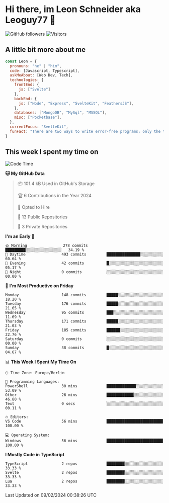# Hi there, im Leon Schneider aka Leoguy77 👋

![GitHub followers](https://img.shields.io/github/followers/leoguy77.svg?style=social&label=Followers) ![Visitors](https://visitor-badge.glitch.me/badge?page_id=leoguy77.leoguy77)

## A little bit more about me

```javascript
const Leon = {
  pronouns: "he" | "him",
  code: [Javascript, Typescript],
  askMeAbout: [Web Dev, Tech],
  technologies: {
    frontEnd: {
      js: ["Svelte"]
    },
    backEnd: {
      js: ["Node", "Express", "SvelteKit", "FeathersJS"],
    },
    databases: ["MongoDB", "MySql", "MSSQL"],
    misc: ["Pocketbase"],
  },
  currentFocus: "SvelteKit",
  funFact: "There are two ways to write error-free programs; only the third one works"
}
```

## This week I spent my time on

<!--START_SECTION:waka-->
![Code Time](http://img.shields.io/badge/Code%20Time-134%20hrs%2042%20mins-blue)

**🐱 My GitHub Data** 

> 📦 101.4 kB Used in GitHub's Storage 
 > 
> 🏆 6 Contributions in the Year 2024
 > 
> 💼 Opted to Hire
 > 
> 📜 13 Public Repositories 
 > 
> 🔑 3 Private Repositories 
 > 
**I'm an Early 🐤** 

```text
🌞 Morning                278 commits         █████████░░░░░░░░░░░░░░░░   34.19 % 
🌆 Daytime                493 commits         ███████████████░░░░░░░░░░   60.64 % 
🌃 Evening                42 commits          █░░░░░░░░░░░░░░░░░░░░░░░░   05.17 % 
🌙 Night                  0 commits           ░░░░░░░░░░░░░░░░░░░░░░░░░   00.00 % 
```
📅 **I'm Most Productive on Friday** 

```text
Monday                   148 commits         █████░░░░░░░░░░░░░░░░░░░░   18.20 % 
Tuesday                  176 commits         █████░░░░░░░░░░░░░░░░░░░░   21.65 % 
Wednesday                95 commits          ███░░░░░░░░░░░░░░░░░░░░░░   11.69 % 
Thursday                 171 commits         █████░░░░░░░░░░░░░░░░░░░░   21.03 % 
Friday                   185 commits         ██████░░░░░░░░░░░░░░░░░░░   22.76 % 
Saturday                 0 commits           ░░░░░░░░░░░░░░░░░░░░░░░░░   00.00 % 
Sunday                   38 commits          █░░░░░░░░░░░░░░░░░░░░░░░░   04.67 % 
```


📊 **This Week I Spent My Time On** 

```text
🕑︎ Time Zone: Europe/Berlin

💬 Programming Languages: 
PowerShell               30 mins             █████████████░░░░░░░░░░░░   53.09 % 
Other                    26 mins             ████████████░░░░░░░░░░░░░   46.80 % 
Text                     0 secs              ░░░░░░░░░░░░░░░░░░░░░░░░░   00.11 % 

🔥 Editors: 
VS Code                  56 mins             █████████████████████████   100.00 % 

💻 Operating System: 
Windows                  56 mins             █████████████████████████   100.00 % 
```

**I Mostly Code in TypeScript** 

```text
TypeScript               2 repos             ████████░░░░░░░░░░░░░░░░░   33.33 % 
Svelte                   2 repos             ████████░░░░░░░░░░░░░░░░░   33.33 % 
Lua                      2 repos             ████████░░░░░░░░░░░░░░░░░   33.33 % 
```




 Last Updated on 09/02/2024 00:38:26 UTC
<!--END_SECTION:waka-->
